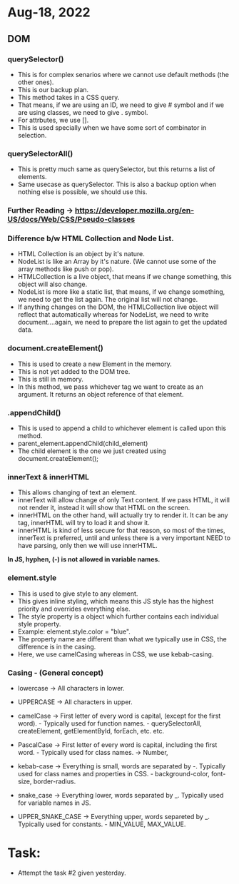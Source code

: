 # Aug-18, 2022

## DOM

### querySelector()
- This is for complex senarios where we cannot use default methods (the other ones).
- This is our backup plan.
- This method takes in a CSS query.
- That means, if we are using an ID, we need to give # symbol and if we are using classes, we need to give . symbol.
- For attrbutes, we use [].
- This is used specially when we have some sort of combinator in selection.

### querySelectorAll()
- This is pretty much same as querySelector, but this returns a list of elements.
- Same usecase as querySelector. This is also a backup option when nothing else is possible, we should use this.

### Further Reading -> https://developer.mozilla.org/en-US/docs/Web/CSS/Pseudo-classes

### Difference b/w HTML Collection and Node List.
- HTML Collection is an object by it's nature.
- NodeList is like an Array by it's nature. (We cannot use some of the array methods like push or pop). 
- HTMLCollection is a live object, that means if we change something, this object will also change.
- NodeList is more like a static list, that means, if we change something, we need to get the list again. The original list will not change.
- If anything changes on the DOM, the HTMLCollection live object will reflect that automatically whereas for NodeList, we need to write document....again, we need to prepare the list again to get the updated data.  

### document.createElement()
- This is used to create a new Element in the memory.
- This is not yet added to the DOM tree.
- This is still in memory.
- In this method, we pass whichever tag we want to create as an argument. It returns an object reference of that element.

### <element>.appendChild()
- This is used to append a child to whichever element is called upon this method.
- parent_element.appendChild(child_element)
- The child element is the one we just created using document.createElement();

### innerText & innerHTML
- This allows changing of text an element.
- innerText will allow change of only Text content. If we pass HTML, it will not render it, instead it will show that HTML on the screen.
- innerHTML on the other hand, will actually try to render it. It can be any tag, innerHTML will try to load it and show it.
- innerHTML is kind of less secure for that reason, so most of the times, innerText is preferred, until and unless there is a very important NEED to have parsing, only then we will use innerHTML.

**In JS, hyphen, (-) is not allowed in variable names.**

### element.style
- This is used to give style to any element.
- This gives inline styling, which means this JS style has the highest priority and overrides everything else.
- The style property is a object which further contains each individual style property.
- Example: element.style.color = "blue".
- The property name are different than what we typically use in CSS, the difference is in the casing.
- Here, we use camelCasing whereas in CSS, we use kebab-casing.

### Casing - (General concept)
- lowercase -> All characters in lower.

- UPPERCASE -> All characters in upper.

- camelCase -> First letter of every word is capital, (except for the first word). - Typically used for function names. - querySelectorAll, createElement, getElementById, forEach, etc. etc.

- PascalCase -> First letter of every word is capital, including the first word. - Typically used for class names. -> Number, 

- kebab-case -> Everything is small, words are separated by -. Typically used for class names and properties in CSS. - background-color, font-size, border-radius.

- snake_case ->  Everything lower, words separated by _. Typically used for variable names in JS.
- UPPER_SNAKE_CASE -> Everything upper, words separeted by _. Typically used for constants. - MIN_VALUE, MAX_VALUE.

# Task:
- Attempt the task #2 given yesterday.